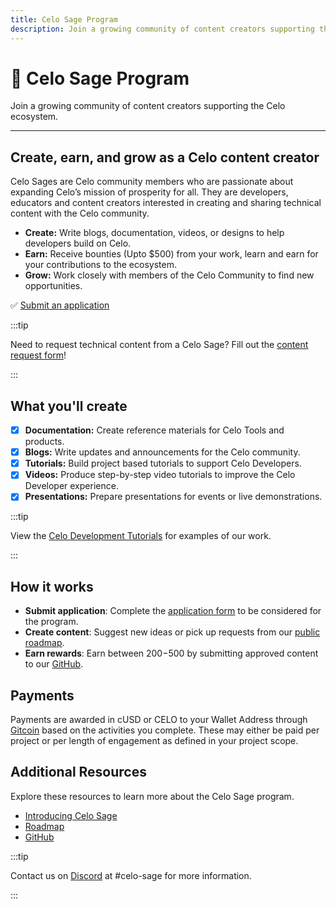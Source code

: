 ```yaml
---
title: Celo Sage Program
description: Join a growing community of content creators supporting the Celo ecosystem.
---
```


# 🌱 Celo Sage Program

Join a growing community of content creators supporting the Celo ecosystem.

---

## Create, earn, and grow as a Celo content creator

Celo Sages are Celo community members who are passionate about expanding Celo’s mission of prosperity for all. They are developers, educators and content creators interested in creating and sharing technical content with the Celo community.

- **Create:** Write blogs, documentation, videos, or designs to help developers build on Celo.
- **Earn:** Receive bounties (Upto $500) from your work, learn and earn for your contributions to the ecosystem.
- **Grow:** Work closely with members of the Celo Community to find new opportunities.

✅ [Submit an application](/community/celo-sage/submit-application)

:::tip

Need to request technical content from a Celo Sage? Fill out the [content request form](https://forms.gle/Y53FGt4qyJ461yJ87)!

:::

## What you'll create

- [x] **Documentation:** Create reference materials for Celo Tools and products.
- [x] **Blogs:** Write updates and announcements for the Celo community.
- [x] **Tutorials:** Build project based tutorials to support Celo Developers.
- [x] **Videos:** Produce step-by-step video tutorials to improve the Celo Developer experience.
- [x] **Presentations:** Prepare presentations for events or live demonstrations.

:::tip

View the [Celo Development Tutorials](/tutorials) for examples of our work.

:::

## How it works

- **Submit application**: Complete the [application form](https://forms.gle/nhQfkXZygrb3YFRs9) to be considered for the program.
- **Create content**: Suggest new ideas or pick up requests from our [public roadmap](https://trello.com/invite/b/IVRaj2QO/ATTI2d1247ea85d4c68a97451aefbcdd0e4f61AE76DC/celo-sage).
- **Earn rewards**: Earn between $200-$500 by submitting approved content to our [GitHub](https://github.com/celo-org/docs).

## Payments

Payments are awarded in cUSD or CELO to your Wallet Address through [Gitcoin](https://gitcoin.co/) based on the activities you complete. These may either be paid per project or per length of engagement as defined in your project scope.

## Additional Resources

Explore these resources to learn more about the Celo Sage program.

- [Introducing Celo Sage](https://celo.hashnode.dev/preview/633edf652f2c80cc262ffd7a)
- [Roadmap](https://trello.com/invite/b/IVRaj2QO/ATTI2d1247ea85d4c68a97451aefbcdd0e4f61AE76DC/celo-sage)
- [GitHub](https://github.com/celo-org/docs)

:::tip

Contact us on [Discord](https://discord.com/invite/6yWMkgM) at #celo-sage for more information.

:::
